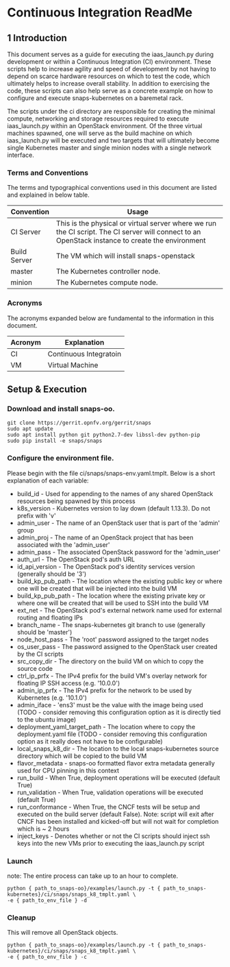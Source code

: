 
# Continuous Integration ReadMe

## 1 Introduction

This document serves as a guide for executing the iaas_launch.py
during development or within a Continuous Integration (CI) environment.
These scripts help to increase agility and speed of development by not
having to depend on scarce hardware resources on which to test the code,
which ultimately helps to increase overall stability. In addition to
exercising the code, these scripts can also help serve as a concrete
example on how to configure and execute snaps-kubernetes on a baremetal
rack.

The scripts under the ci directory are responsible for creating the
minimal compute, networking and storage resources required to
execute iaas_launch.py within an OpenStack environment. Of the three
virtual machines spawned, one will serve as the build machine on which
iaas_launch.py will be executed and two targets that will ultimately
become single Kubernetes master and single minion nodes with a single
network interface.

### Terms and Conventions

The terms and typographical conventions used in this document are listed and
explained in below table.

| Convention | Usage |
| ---------- | ----- |
| CI Server | This is the physical or virtual server where we run the CI script. The CI server will connect to an OpenStack instance to create the environment|
| Build Server | The VM which will install snaps-openstack |
| master | The Kubernetes controller node. |
| minion | The Kubernetes compute node. |

### Acronyms

The acronyms expanded below are fundamental to the information in this
document.

| Acronym | Explanation |
| ------- | ----------- |
| CI | Continuous Integratoin |
| VM | Virtual Machine |

## Setup & Execution

### Download and install snaps-oo.
```
git clone https://gerrit.opnfv.org/gerrit/snaps
sudo apt update
sudo apt install python git python2.7-dev libssl-dev python-pip
sudo pip install -e snaps/snaps
```

### Configure the environment file.
Please begin with the file ci/snaps/snaps-env.yaml.tmplt. Below is a
short explanation of each variable:

* build_id - Used for appending to the names of any shared OpenStack resources being spawned by this process
* k8s_version - Kubernetes version to lay down (default 1.13.3). Do not prefix with 'v'
* admin_user - The name of an OpenStack user that is part of the 'admin' group
* admin_proj - The name of an OpenStack project that has been associated with the 'admin_user'
* admin_pass - The associated OpenStack password for the 'admin_user'
* auth_url - The OpenStack pod's auth URL
* id_api_version - The OpenStack pod's identity services version (generally should be '3')
* build_kp_pub_path - The location where the existing public key or where one will be created that will be injected into the build VM
* build_kp_pub_path - The location where the existing private key or where one will be created that will be used to SSH into the build VM
* ext_net - The OpenStack pod's external network name used for external routing and floating IPs
* branch_name - The snaps-kubernetes git branch to use (generally should be 'master')
* node_host_pass - The 'root' password assigned to the target nodes
* os_user_pass - The password assigned to the OpenStack user created by the CI scripts
* src_copy_dir - The directory on the build VM on which to copy the source code
* ctrl_ip_prfx - The IPv4 prefix for the build VM's overlay network for floating IP SSH access (e.g. '10.0.0')
* admin_ip_prfx - The IPv4 prefix for the network to be used by Kubernetes (e.g. '10.1.0')
* admin_iface - 'ens3' must be the value with the image being used (TODO - consider removing this configuration option as it is directly tied to the ubuntu image)
* deployment_yaml_target_path - The location where to copy the deployment.yaml file (TODO - consider removing this configuration option as it really does not have to be configurable)
* local_snaps_k8_dir - The location to the local snaps-kubernetes source directory which will be copied to the build VM
* flavor_metadata - snaps-oo formatted flavor extra metadata generally used for CPU pinning in this context
* run_build - When True, deployment operations will be executed (default True)
* run_validation - When True, validation operations will be executed (default True)
* run_conformance - When True, the CNCF tests will be setup and executed on the build server (default False). Note: script will exit after CNCF has been installed and kicked-off but will not wait for completion which is ~ 2 hours
* inject_keys - Denotes whether or not the CI scripts should inject ssh keys into the new VMs prior to executing the iaas_launch.py script

### Launch
note: The entire process can take up to an hour to complete.
```
python { path_to_snaps-oo}/examples/launch.py -t { path_to_snaps-kubernetes}/ci/snaps/snaps_k8_tmplt.yaml \
-e { path_to_env_file } -d
```

### Cleanup
This will remove all OpenStack objects.
```
python { path_to_snaps-oo}/examples/launch.py -t { path_to_snaps-kubernetes}/ci/snaps/snaps_k8_tmplt.yaml \
-e { path_to_env_file } -c
```
